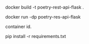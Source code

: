 docker build -t poetry-rest-api-flask .

docker run -dp poetry-res-api-flask

container id.

pip install -r requirements.txt